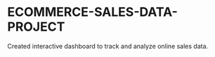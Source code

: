 # ECOMMERCE-SALES-DATA-PROJECT
Created interactive dashboard to track and analyze online sales data.
